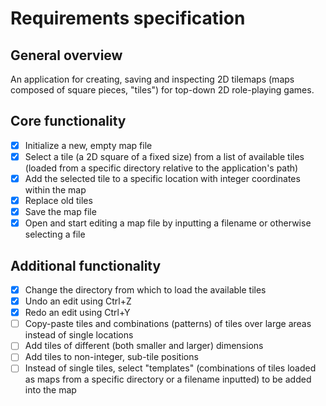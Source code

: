 # Requirements specification

## General overview

An application for creating, saving and inspecting 2D tilemaps (maps composed of square pieces, "tiles") for top-down 2D role-playing games.

## Core functionality

- [x] Initialize a new, empty map file
- [x] Select a tile (a 2D square of a fixed size) from a list of available tiles (loaded from a specific directory relative to the application's path)
- [x] Add the selected tile to a specific location with integer coordinates within the map
- [x] Replace old tiles
- [x] Save the map file
- [x] Open and start editing a map file by inputting a filename or otherwise selecting a file

## Additional functionality

- [x] Change the directory from which to load the available tiles
- [x] Undo an edit using Ctrl+Z
- [x] Redo an edit using Ctrl+Y
- [ ] Copy-paste tiles and combinations (patterns) of tiles over large areas instead of single locations
- [ ] Add tiles of different (both smaller and larger) dimensions
- [ ] Add tiles to non-integer, sub-tile positions
- [ ] Instead of single tiles, select "templates" (combinations of tiles loaded as maps from a specific directory or a filename inputted) to be added into the map
